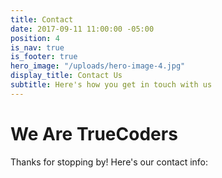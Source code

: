 ```yaml
---
title: Contact
date: 2017-09-11 11:00:00 -05:00
position: 4
is_nav: true
is_footer: true
hero_image: "/uploads/hero-image-4.jpg"
display_title: Contact Us
subtitle: Here's how you get in touch with us
---
```


# We Are TrueCoders

Thanks for stopping by! Here's our contact info: